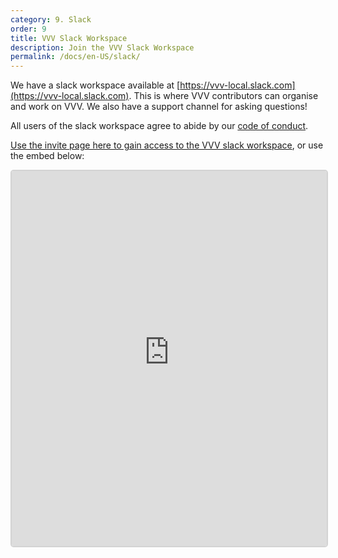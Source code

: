 ```yaml
---
category: 9. Slack
order: 9
title: VVV Slack Workspace
description: Join the VVV Slack Workspace
permalink: /docs/en-US/slack/
---
```


We have a slack workspace available at [https://vvv-local.slack.com](https://vvv-local.slack.com). This is where VVV contributors can organise and work on VVV. We also have a support channel for asking questions!

All users of the slack workspace agree to abide by our [code of conduct](code-of-conduct.md).

[Use the invite page here to gain access to the VVV slack workspace](https://vvv-baymax-bot.herokuapp.com/), or use the embed below:

<iframe src="https://vvv-baymax-bot.herokuapp.com/" style="min-width: 400px; border: 2px solid lightgray; border-radius:5px;min-height:600px; width:100%;" />
